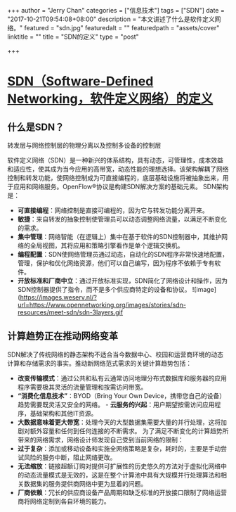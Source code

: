 +++
author = "Jerry Chan"
categories = ["信息技术"]
tags = ["SDN"]
date = "2017-10-21T09:54:08+08:00"
description = "本文讲述了什么是软件定义网络。"
featured = "sdn.jpg"
featuredalt = ""
featuredpath = "assets/cover"
linktitle = ""
title = "SDN的定义"
type = "post"

+++

[SDN（Software-Defined Networking，软件定义网络）的定义](https://www.opennetworking.org/sdn-resources/sdn-definition)
===

什么是SDN？
---

转发层与网络控制层的物理分离以及控制多设备的控制层

软件定义网络（SDN）是一种新兴的体系结构，具有动态，可管理性，成本效益和适应性，使其成为当今应用的高带宽，动态性能的理想选择。该架构解耦了网络控制和转发功能，使网络控制成为可直接编程的，底层基础设施将被抽象出来，用于应用和网络服务。OpenFlow®协议是构建SDN解决方案的基础元素。 SDN架构是：
- **可直接编程**：网络控制是直接可编程的，因为它与转发功能分离开来。
- **敏捷**：来自转发的抽象控制使管理员可以动态调整网络流量，以满足不断变化的需求。
- **集中管理**：网络智能（在逻辑上）集中在基于软件的SDN控制器中，其维护网络的全局视图，其将应用和策略引擎看作是单个逻辑交换机。
- **编程配置**：SDN使网络管理员通过动态，自动化的SDN程序非常快速地配置，管理，保护和优化网络资源，他们可以自己编写，因为程序不依赖于专有软件。
- **开放标准和厂商中立**：通过开放标准实现，SDN简化了网络设计和操作，因为SDN控制器提供了指令，而不是多个供应商特定的设备和协议。 
    ![image](https://images.weserv.nl/?url=https://www.opennetworking.org/images/stories/sdn-resources/meet-sdn/sdn-3layers.gif


计算趋势正在推动网络变革
---

SDN解决了传统网络的静态架构不适合当今数据中心、校园和运营商环境的动态计算和存储需求的事实。推动新网络范式需求的关键计算趋势包括：
- **改变传输模式**：通过公共和私有云通常访问地理分布式数据库和服务器的应用程序需要极其灵活的流量管理和按需访问带宽。
- **“消费化信息技术”**：BYOD（Bring Your Own Device，携带您自己的设备）趋势需要既灵活又安全的网络。 - **云服务的兴起**：用户期望按需访问应用程序，基础架构和其他IT资源。
- **大数据意味着更大带宽**：处理今天的大型数据集需要大量的并行处理，这将加剧对额外容量和任何到任何连接的不断需求。 为了满足不断变化的计算趋势所带来的网络需求，网络设计师发现自己受到当前网络的限制：
- **过于复杂**：添加或移动设备和实施全网络策略是复杂，耗时的，主要是手动尝试风险的服务中断，阻止网络更改。
- **无法缩放**：链接超额订购对提供可扩展性的历史悠久的方法对于虚拟化网络中的动态流量模式是无效的，这是在整个计算池中具有大规模并行处理算法和相关数据集的服务提供商网络中更为显着的问题。
- **厂商依赖**：冗长的供应商设备产品周期和缺乏标准的开放接口限制了网络运营商将网络定制到各自环境的能力。
